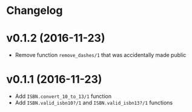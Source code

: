 
# Changelog

# v0.1.2 (2016-11-23)

- Remove function `remove_dashes/1` that was accidentally made public

# v0.1.1 (2016-11-23)

- Add `ISBN.convert_10_to_13/1` function
- Add `ISBN.valid_isbn10?/1` and `ISBN.valid_isbn13?/1` functions
